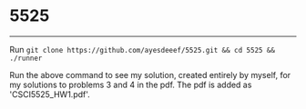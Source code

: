 # 5525
***
Run `git clone https://github.com/ayesdeeef/5525.git && cd 5525 && ./runner`

Run the above command to see my solution, created entirely by myself, for my solutions to problems 3 and 4 in the pdf. The pdf is added as 'CSCI5525_HW1.pdf'.
